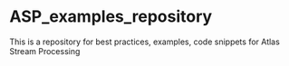 # ASP_examples_repository
This is a repository for best practices, examples, code snippets for Atlas Stream Processing
